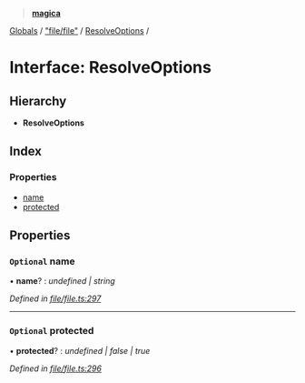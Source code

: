 > **[magica](../README.md)**

[Globals](../README.md) / ["file/file"](../modules/_file_file_.md) / [ResolveOptions](_file_file_.resolveoptions.md) /

# Interface: ResolveOptions

## Hierarchy

* **ResolveOptions**

## Index

### Properties

* [name](_file_file_.resolveoptions.md#optional-name)
* [protected](_file_file_.resolveoptions.md#optional-protected)

## Properties

### `Optional` name

• **name**? : *undefined | string*

*Defined in [file/file.ts:297](https://github.com/cancerberoSgx/magica/blob/c6ded1a/src/file/file.ts#L297)*

___

### `Optional` protected

• **protected**? : *undefined | false | true*

*Defined in [file/file.ts:296](https://github.com/cancerberoSgx/magica/blob/c6ded1a/src/file/file.ts#L296)*
